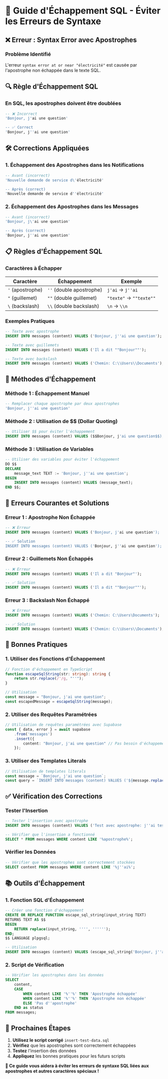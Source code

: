 # 🔧 Guide d'Échappement SQL - Éviter les Erreurs de Syntaxe

## ❌ **Erreur : Syntax Error avec Apostrophes**

### **Problème Identifié**
L'erreur `syntax error at or near "électricité"` est causée par l'apostrophe non échappée dans le texte SQL.

## 🔍 **Règle d'Échappement SQL**

### **En SQL, les apostrophes doivent être doublées**
```sql
-- ❌ Incorrect
'Bonjour, j'ai une question'

-- ✅ Correct
'Bonjour, j''ai une question'
```

## 🛠️ **Corrections Appliquées**

### **1. Échappement des Apostrophes dans les Notifications**
```sql
-- Avant (incorrect)
'Nouvelle demande de service d\'électricité'

-- Après (correct)
'Nouvelle demande de service d''électricité'
```

### **2. Échappement des Apostrophes dans les Messages**
```sql
-- Avant (incorrect)
'Bonjour, j\'ai une question'

-- Après (correct)
'Bonjour, j''ai une question'
```

## 📋 **Règles d'Échappement SQL**

### **Caractères à Échapper**
| **Caractère** | **Échappement** | **Exemple** |
|---------------|-----------------|-------------|
| `'` (apostrophe) | `''` (double apostrophe) | `j'ai` → `j''ai` |
| `"` (guillemet) | `""` (double guillemet) | `"texte"` → `""texte""` |
| `\` (backslash) | `\\` (double backslash) | `\n` → `\\n` |

### **Exemples Pratiques**
```sql
-- Texte avec apostrophe
INSERT INTO messages (content) VALUES ('Bonjour, j''ai une question');

-- Texte avec guillemets
INSERT INTO messages (content) VALUES ('Il a dit ""Bonjour""');

-- Texte avec backslash
INSERT INTO messages (content) VALUES ('Chemin: C:\\Users\\Documents');
```

## 🔧 **Méthodes d'Échappement**

### **Méthode 1 : Échappement Manuel**
```sql
-- Remplacer chaque apostrophe par deux apostrophes
'Bonjour, j''ai une question'
```

### **Méthode 2 : Utilisation de $$ (Dollar Quoting)**
```sql
-- Utiliser $$ pour éviter l'échappement
INSERT INTO messages (content) VALUES ($$Bonjour, j'ai une question$$);
```

### **Méthode 3 : Utilisation de Variables**
```sql
-- Utiliser des variables pour éviter l'échappement
DO $$
DECLARE
    message_text TEXT := 'Bonjour, j''ai une question';
BEGIN
    INSERT INTO messages (content) VALUES (message_text);
END $$;
```

## 🚨 **Erreurs Courantes et Solutions**

### **Erreur 1 : Apostrophe Non Échappée**
```sql
-- ❌ Erreur
INSERT INTO messages (content) VALUES ('Bonjour, j'ai une question');

-- ✅ Solution
INSERT INTO messages (content) VALUES ('Bonjour, j''ai une question');
```

### **Erreur 2 : Guillemets Non Échappés**
```sql
-- ❌ Erreur
INSERT INTO messages (content) VALUES ('Il a dit "Bonjour"');

-- ✅ Solution
INSERT INTO messages (content) VALUES ('Il a dit ""Bonjour""');
```

### **Erreur 3 : Backslash Non Échappé**
```sql
-- ❌ Erreur
INSERT INTO messages (content) VALUES ('Chemin: C:\Users\Documents');

-- ✅ Solution
INSERT INTO messages (content) VALUES ('Chemin: C:\\Users\\Documents');
```

## 🎯 **Bonnes Pratiques**

### **1. Utiliser des Fonctions d'Échappement**
```typescript
// Fonction d'échappement en TypeScript
function escapeSqlString(str: string): string {
    return str.replace(/'/g, "''");
}

// Utilisation
const message = "Bonjour, j'ai une question";
const escapedMessage = escapeSqlString(message);
```

### **2. Utiliser des Requêtes Paramétrées**
```typescript
// Utilisation de requêtes paramétrées avec Supabase
const { data, error } = await supabase
    .from('messages')
    .insert({
        content: "Bonjour, j'ai une question" // Pas besoin d'échappement
    });
```

### **3. Utiliser des Templates Literals**
```typescript
// Utilisation de templates literals
const message = `Bonjour, j'ai une question`;
const query = `INSERT INTO messages (content) VALUES ('${message.replace(/'/g, "''")}')`;
```

## ✅ **Vérification des Corrections**

### **Tester l'Insertion**
```sql
-- Tester l'insertion avec apostrophe
INSERT INTO messages (content) VALUES ('Test avec apostrophe: j''ai testé');

-- Vérifier que l'insertion a fonctionné
SELECT * FROM messages WHERE content LIKE '%apostrophe%';
```

### **Vérifier les Données**
```sql
-- Vérifier que les apostrophes sont correctement stockées
SELECT content FROM messages WHERE content LIKE '%j''ai%';
```

## 📚 **Outils d'Échappement**

### **1. Fonction SQL d'Échappement**
```sql
-- Créer une fonction d'échappement
CREATE OR REPLACE FUNCTION escape_sql_string(input_string TEXT)
RETURNS TEXT AS $$
BEGIN
    RETURN replace(input_string, '''', '''''');
END;
$$ LANGUAGE plpgsql;

-- Utilisation
INSERT INTO messages (content) VALUES (escape_sql_string('Bonjour, j''ai une question'));
```

### **2. Script de Vérification**
```sql
-- Vérifier les apostrophes dans les données
SELECT 
    content,
    CASE 
        WHEN content LIKE '%''%' THEN 'Apostrophe échappée'
        WHEN content LIKE '%''%' THEN 'Apostrophe non échappée'
        ELSE 'Pas d''apostrophe'
    END as status
FROM messages;
```

## 🎯 **Prochaines Étapes**

1. **Utilisez le script corrigé** `insert-test-data.sql`
2. **Vérifiez** que les apostrophes sont correctement échappées
3. **Testez** l'insertion des données
4. **Appliquez** les bonnes pratiques pour les futurs scripts

**🔧 Ce guide vous aidera à éviter les erreurs de syntaxe SQL liées aux apostrophes et autres caractères spéciaux !**


